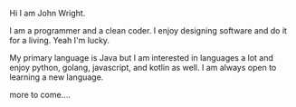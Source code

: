 Hi I am John Wright.

I am a programmer and a clean coder.  I enjoy designing software and do it for a living.  Yeah I'm lucky.

My primary language is Java but I am interested in languages a lot and enjoy python, golang, javascript, and kotlin as well.  I am always open to learning a new language.

more to come....
